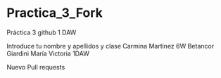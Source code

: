 # Practica_3_Fork
Práctica 3 github 1 DAW


Introduce tu nombre y apellidos y clase
Carmina Martinez 6W
Betancor Giardini María Victoria 1DAW

Nuevo Pull requests
